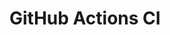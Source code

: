 # GitHub Actions CI




















































































































































































































































































































































































































































































































































































